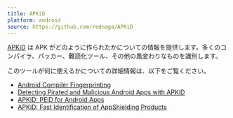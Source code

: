 ```yaml
---
title: APKiD
platform: android
source: https://github.com/rednaga/APKiD
---
```


[APKiD](https://github.com/rednaga/APKiD) は APK がどのように作られたかについての情報を提供します。多くのコンパイラ、パッカー、難読化ツール、その他の風変わりなものを識別します。

このツールが何に使えるかについての詳細情報は、以下をご覧ください。

- [Android Compiler Fingerprinting](http://hitcon.org/2016/CMT/slide/day1-r0-e-1.pdf)
- [Detecting Pirated and Malicious Android Apps with APKiD](http://rednaga.io/2016/07/31/detecting_pirated_and_malicious_android_apps_with_apkid/)
- [APKiD: PEiD for Android Apps](https://github.com/enovella/cve-bio-enovella/blob/master/slides/bheu18-enovella-APKID.pdf)
- [APKiD: Fast Identification of AppShielding Products](https://github.com/enovella/cve-bio-enovella/blob/master/slides/APKiD-NowSecure-Connect19-enovella.pdf)
